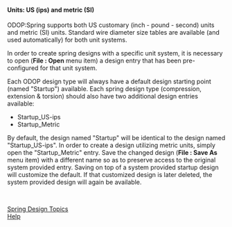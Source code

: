 #### Units: US (ips) and metric (SI)

ODOP:Spring supports both US customary (inch - pound - second) units and metric (SI) units.
Standard wire diameter size tables are available (and used automatically) for both unit systems.

In order to create spring designs with a specific unit system, it is necessary to open 
 (**File : Open** menu item) a design entry that has been pre-configured for that unit system.

Each ODOP design type will always have a default design starting point (named "Startup") available.
Each spring design type (compression, extension & torsion) should also have two additional design
entries available: 
* Startup_US-ips
* Startup_Metric

By default, the design named "Startup" will be identical to the design named "Startup_US-ips".
In order to create a design utilizing metric units, simply open the "Startup_Metric" entry.
Save the changed design (**File : Save As** menu item) with a different name so as to preserve access to 
the original system provided entry. 
Saving on top of a system provided startup design will customize the default.
If that customized design is later deleted, the system provided design will again be available.   

&nbsp;
  
[Spring Design Topics](./)   
[Help](../)   
